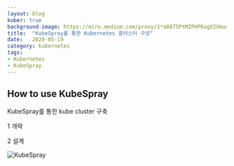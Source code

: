 ```yaml
---
layout: blog
kuber: true
background-image: https://miro.medium.com/proxy/1*a8875PtMZPHP6ugX2VmuoQ.png
title:  "KubeSpray를 통한 Kubernetes 클러스터 구성"
date:   2020-05-19
category: kubernetes
tags:
- Kubernetes
- KubeSpray
---
```


##  How to use KubeSpray 
KubeSpray를 통한 kube cluster 구축
 
1 개략

2 설계

[1]: https://lapee79.github.io/article/setup-production-ready-kubernetes-on-baremetal-with-kubespray/featuredImage_hu3bced1e920add2777bea4e2136b2d62b_53357_700x350_fill_q95_box_smart1_2.png
  
![KubeSpray][1]




